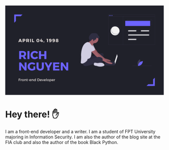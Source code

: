 
[![Header](https://github.com/minhgiau998/minhgiau998/blob/master/minhgiau998-banner.png?raw=true "Header")](https://giauminh.netlify.app)

# Hey there! ✋
I am a front-end developer and a writer. I am a student of FPT University majoring in Information Security. I am also the author of the blog site at the FIA ​​club and also the author of the book Black Python.


<!--stackedit_data:
eyJoaXN0b3J5IjpbLTg4MTUzODc5LDE3MDQzMjM1NiwxMzExNz
YyMjI4LC0xNjk0NjkyNzkxLC02ODQyOTY1ODddfQ==
-->